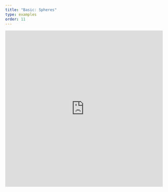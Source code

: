 ```yaml
---
title: "Basic: Spheres"
type: examples
order: 11
---
```


<iframe width="100%" height="500" src="http://localhost:9000/examples/spheres/" allowfullscreen="yes" frameborder="0"></iframe>
